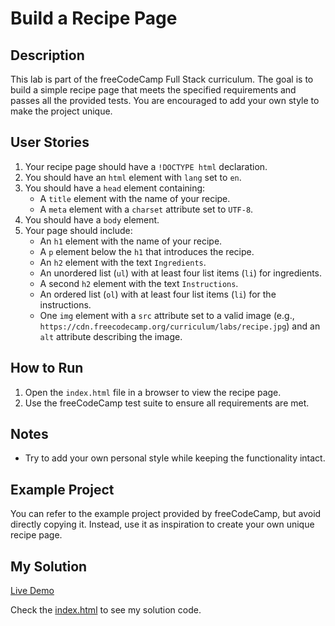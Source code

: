 # Build a Recipe Page

## Description

This lab is part of the freeCodeCamp Full Stack curriculum. The goal is to build a simple recipe page that meets the specified requirements and passes all the provided tests. You are encouraged to add your own style to make the project unique.

## User Stories

1. Your recipe page should have a `!DOCTYPE html` declaration.
2. You should have an `html` element with `lang` set to `en`.
3. You should have a `head` element containing:
   - A `title` element with the name of your recipe.
   - A `meta` element with a `charset` attribute set to `UTF-8`.
4. You should have a `body` element.
5. Your page should include:
   - An `h1` element with the name of your recipe.
   - A `p` element below the `h1` that introduces the recipe.
   - An `h2` element with the text `Ingredients`.
   - An unordered list (`ul`) with at least four list items (`li`) for ingredients.
   - A second `h2` element with the text `Instructions`.
   - An ordered list (`ol`) with at least four list items (`li`) for the instructions.
   - One `img` element with a `src` attribute set to a valid image (e.g., `https://cdn.freecodecamp.org/curriculum/labs/recipe.jpg`) and an `alt` attribute describing the image.

## How to Run

1. Open the `index.html` file in a browser to view the recipe page.
2. Use the freeCodeCamp test suite to ensure all requirements are met.

## Notes

- Try to add your own personal style while keeping the functionality intact.

## Example Project

You can refer to the example project provided by freeCodeCamp, but avoid directly copying it. Instead, use it as inspiration to create your own unique recipe page.

## My Solution

[Live Demo](https://mbahomaid.github.io/freeCodeCamp-labs/1-html/1-basic-html/1-recipe-page/)

Check the [index.html](https://github.com/mbahomaid/freeCodeCamp-labs/blob/main/1-html/1-basic-html/1-recipe-page/index.html) to see my solution code.
